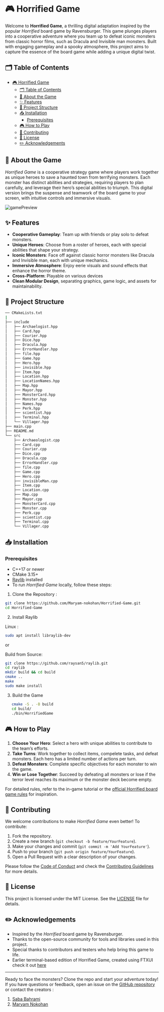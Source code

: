 # 🎮 Horrified Game

Welcome to **Horrified Game**, a thrilling digital adaptation inspired by the popular _Horrified_ board game by Ravensburger. This game plunges players into a cooperative adventure where you team up to defeat iconic monsters from classic horror films, such as Dracula and Invisible man monsters. Built with engaging gameplay and a spooky atmosphere, this project aims to capture the essence of the board game while adding a unique digital twist.

## 🗂 Table of Contents

- [🎮 Horrified Game](#-horrified-game)
  - [🗂 Table of Contents](#-table-of-contents)
  - [📖 About the Game](#-about-the-game)
  - [✨ Features](#-features)
  - [📂 Project Structure](#-project-structure)
  - [📥 Installation](#-installation)
    - [Prerequisites](#prerequisites)
  - [🎮 How to Play](#-how-to-play)
  - [👭 Contributing](#-contributing)
  - [🔑 License](#-license)
  - [✏️ Acknowledgements](#️-acknowledgements)

## 📖 About the Game

_Horrified Game_ is a cooperative strategy game where players work together as unique heroes to save a haunted town from terrifying monsters. Each monster has distinct abilities and strategies, requiring players to plan carefully, and leverage their hero’s special abilities to triumph. This digital version brings the suspense and teamwork of the board game to your screen, with intuitive controls and immersive visuals.

![gamePreview](https://i.imgur.com/IHrfZqG.jpeg)

## ✨ Features

- **Cooperative Gameplay**: Team up with friends or play solo to defeat monsters.
- **Unique Heroes**: Choose from a roster of heroes, each with special abilities that shape your strategy.
- **Iconic Monsters**: Face off against classic horror monsters like Dracula and Invisible man, each with unique mechanics.
- **Immersive Atmosphere**: Enjoy eerie visuals and sound effects that enhance the horror theme.
- **Cross-Platform**: Playable on various devices
- **Clean Modular Design**, separating graphics, game logic, and assets for maintainability. 

## 📂 Project Structure

```bash
── CMakeLists.txt
|
├── include
│   ├── Archaelogist.hpp
│   ├── Card.hpp
│   ├── Courier.hpp
│   ├── Dice.hpp
│   ├── Dracula.hpp
│   ├── ErrorHandler.hpp
│   ├── file.hpp
│   ├── Game.hpp
│   ├── Hero.hpp
│   ├── invisible.hpp
│   ├── Item.hpp
│   ├── Location.hpp
│   ├── LocationNames.hpp
│   ├── Map.hpp
│   ├── Mayor.hpp
│   ├── MonsterCard.hpp
│   ├── Monster.hpp
│   ├── Names.hpp
│   ├── Perk.hpp
│   ├── scientist.hpp
│   ├── Terminal.hpp
│   └── Villager.hpp
├── main.cpp
├── README.md
└── src
    ├── Archaeologist.cpp
    ├── Card.cpp
    ├── Courier.cpp
    ├── Dice.cpp
    ├── Dracula.cpp
    ├── ErrorHandler.cpp
    ├── file.cpp
    ├── Game.cpp
    ├── Hero.cpp
    ├── invisibleMan.cpp
    ├── Item.cpp
    ├── Location.cpp
    ├── Map.cpp
    ├── Mayor.cpp
    ├── MonsterCard.cpp
    ├── Monster.cpp
    ├── Perk.cpp
    ├── scientist.cpp
    ├── Terminal.cpp
    └── Villager.cpp

```

## 📥 Installation

### Prerequisites

- C++17 or newer
- CMake 3.15+
- [Raylib](https://www.raylib.com) installed
- To run _Horrified Game_ locally, follow these steps:

1. Clone the Repository :

```bash
git clone https://github.com/Maryam-nokohan/Horrified-Game.git
cd Horrified-Game
```

2. Install Raylib

Linux :

```bash
sudo apt install libraylib-dev
```

or

Build from Source:

```bash
git clone https://github.com/raysan5/raylib.git
cd raylib
mkdir build && cd build
cmake ..
make
sudo make install
```

3. Build the Game

```bash
   cmake -S . -B build
   cd build/
   ./bin/HorrifiedGame
```

## 🎮 How to Play

1. **Choose Your Hero**: Select a hero with unique abilities to contribute to the team’s efforts.
2. **Take Turns**: Work together to collect items, compelete tasks, and defeat monsters. Each hero has a limited number of actions per turn.
3. **Defeat Monsters**: Complete specific objectives for each monster to win the game.
4. **Win or Lose Together**: Succeed by defeating all monsters or lose if the terror level reaches its maximum or the monster deck become empty.

For detailed rules, refer to the in-game tutorial or the [official Horrified board game rules](https://www.ravensburger.us/products/games/family-games/horrified-60001836/index.html) for inspiration.

## 👭 Contributing

We welcome contributions to make _Horrified Game_ even better! To contribute:

1. Fork the repository.
2. Create a new branch (`git checkout -b feature/YourFeature`).
3. Make your changes and commit (`git commit -m 'Add YourFeature'`).
4. Push to your branch (`git push origin feature/YourFeature`).
5. Open a Pull Request with a clear description of your changes.

Please follow the [Code of Conduct](CODE_OF_CONDUCT.md) and check the [Contributing Guidelines](CONTRIBUTING.md) for more details.

## 🔑 License

This project is licensed under the MIT License. See the [LICENSE](LICENSE) file for details.

## ✏️ Acknowledgements

- Inspired by the _Horrified_ board game by Ravensburger.
- Thanks to the open-source community for tools and libraries used in this project.
- Special thanks to contributors and testers who help bring this game to life.
- Earlier terminal-based edition of Horrified Game, created using FTXUI check it out [here](https://github.com/Maryam-nokohan/Horrified-Terminal-Based)

---

Ready to face the monsters? Clone the repo and start your adventure today! If you have questions or feedback, open an issue on the [GitHub repository](https://github.com/Maryam-nokohan/Horrified-Game) or contact the creators :

1. [Saba Bahrami](https://github.com/Saba-BH)
2. [Maryam Nokohan](https://github.com/Maryam-nokohan)
